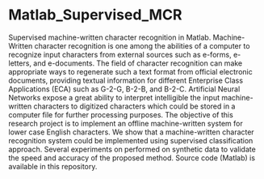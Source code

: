 # Matlab_Supervised_MCR
Supervised machine-written character recognition in Matlab.
Machine-Written character recognition is one among the abilities of a computer to 
recognize input characters from external sources such as e-forms, e-letters, and e-documents. 
The field of character recognition can make appropriate ways to regenerate such a text 
format from official electronic documents, providing textual information for different 
Enterprise Class Applications (ECA) such as G-2-G, B-2-B, and B-2-C. Artificial Neural Networks 
expose a great ability to interpret intelligible the input machine-written characters to 
digitized characters which could be stored in a computer file for further processing purposes. 
The objective of this research project is to implement an offline machine-written system for 
lower case English characters. We show that a machine-written character recognition system could 
be implemented using supervised classification approach. Several experiments on performed on synthetic 
data to validate the speed and accuracy of the proposed method. Source code (Matlab) is available in this repository. 
